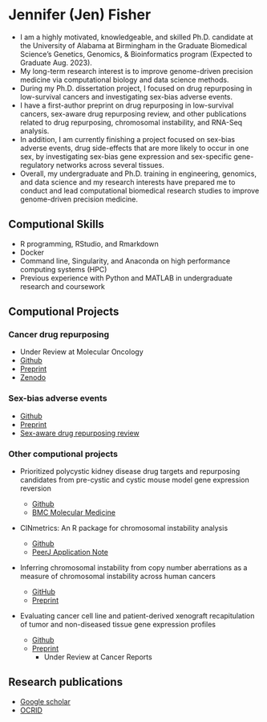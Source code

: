 # Jennifer (Jen) Fisher


- I am a highly motivated, knowledgeable, and skilled Ph.D. candidate at the University of Alabama at Birmingham in the Graduate Biomedical Science’s Genetics, Genomics, & Bioinformatics program (Expected to Graduate Aug. 2023).
- My long-term research interest is to improve genome-driven precision medicine via computational biology and data science methods.
- During my Ph.D. dissertation project, I focused on drug repurposing in low-survival cancers and investigating sex-bias adverse events.
- I have a first-author preprint on drug repurposing in low-survival cancers, sex-aware drug repurposing review, and other publications related to drug repurposing, chromosomal instability, and RNA-Seq analysis.
- In addition, I am currently finishing a project focused on sex-bias adverse events, drug side-effects that are more likely to occur in one sex, by investigating sex-bias gene expression and sex-specific gene-regulatory networks across several tissues.
- Overall, my undergraduate and Ph.D. training in engineering, genomics, and data science and my research interests have prepared me to conduct and lead computational biomedical research studies to improve genome-driven precision medicine.

## Computional Skills
- R programming, RStudio, and Rmarkdown
- Docker
- Command line, Singularity, and Anaconda on high performance computing systems (HPC)
- Previous experience with Python and MATLAB in undergraduate research and coursework

## Computional Projects

### Cancer drug repurposing
- Under Review at Molecular Oncology 
- [Github](https://github.com/lasseignelab/Cancer_Signature_Reversion)
- [Preprint](https://www.biorxiv.org/content/10.1101/2023.03.10.532074v1.abstract)
- [Zenodo](https://zenodo.org/record/7661401#.ZCbFLezMIdU)

### Sex-bias adverse events
- [Github](https://github.com/lasseignelab/230321_JLF_Sex_bias_adverse_events/tree/v1.1.1)
- [Preprint](https://www.biorxiv.org/content/10.1101/2023.05.23.541950v1)
- [Sex-aware drug repurposing review](https://bsd.biomedcentral.com/articles/10.1186/s13293-022-00420-8)

### Other computional projects 
- Prioritized polycystic kidney disease drug targets and repurposing candidates from pre-cystic and cystic mouse model gene expression reversion
    - [Github](https://github.com/lasseignelab/pkd_drugrepurposing)
    - [BMC Molecular Medicine](https://molmed.biomedcentral.com/articles/10.1186/s10020-023-00664-z)
  
- CINmetrics: An R package for chromosomal instability analysis
    - [Github](https://github.com/lasseignelab/CINmetrics)
    - [PeerJ Application Note](https://peerj.com/articles/15244/)
   
- Inferring chromosomal instability from copy number aberrations as a measure of chromosomal instability across human cancers
    - [GitHub](https://github.com/lasseignelab/CINmetrics_Cancer_Analysis)
    - [Preprint](https://www.biorxiv.org/content/10.1101/2023.05.24.542174v1)

- Evaluating cancer cell line and patient-derived xenograft recapitulation of tumor and non-diseased tissue gene expression profiles
    - [Github](https://github.com/lasseignelab/modelselection)
    - [Preprint](https://www.biorxiv.org/content/10.1101/2023.04.11.536431v1)
         - Under Review at Cancer Reports

## Research publications
- [Google scholar](https://scholar.google.com/citations?hl=en&user=xhLubiEAAAAJ)
- [OCRID](https://orcid.org/0000-0002-9657-1216)

